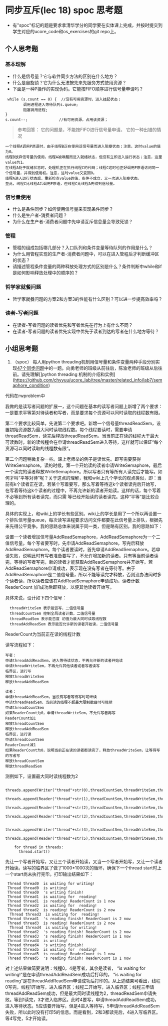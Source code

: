 ﻿# 同步互斥(lec 18) spoc 思考题


- 有"spoc"标记的题是要求拿清华学分的同学要在实体课上完成，并按时提交到学生对应的ucore_code和os_exercises的git repo上。

## 个人思考题

### 基本理解
 - 什么是信号量？它与软件同步方法的区别在什么地方？
 - 什么是自旋锁？它为什么无法按先来先服务方式使用资源？
 - 下面是一种P操作的实现伪码。它能按FIFO顺序进行信号量申请吗？
```
 while (s.count == 0) {  //没有可用资源时，进入挂起状态；
        调用进程进入等待队列s.queue;
        阻塞调用进程;
}
s.count--;              //有可用资源，占用该资源； 
```

> 参考回答： 它的问题是，不能按FIFO进行信号量申请。
> 它的一种出错的情况
```
一个线程A调用P原语时，由于线程B正在使用该信号量而进入阻塞状态；注意，这时value的值为0。
线程B放弃信号量的使用，线程A被唤醒而进入就绪状态，但没有立即进入运行状态；注意，这里value为1。
在线程A处于就绪状态时，处理机正在执行线程C的代码；线程C这时也正好调用P原语访问同一个信号量，并得到使用权。注意，这时value又变回0。
线程A进入运行状态后，重新检查value的值，条件不成立，又一次进入阻塞状态。
至此，线程C比线程A后调用P原语，但线程C比线程A先得到信号量。
```

### 信号量使用

 - 什么是条件同步？如何使用信号量来实现条件同步？
 - 什么是生产者-消费者问题？
 - 为什么在生产者-消费者问题中先申请互斥信息量会导致死锁？

### 管程

 - 管程的组成包括哪几部分？入口队列和条件变量等待队列的作用是什么？
 - 为什么用管程实现的生产者-消费者问题中，可以在进入管程后才判断缓冲区的状态？
 - 请描述管程条件变量的两种释放处理方式的区别是什么？条件判断中while和if是如何影响释放处理中的顺序的？

### 哲学家就餐问题

 - 哲学家就餐问题的方案2和方案3的性能有什么区别？可以进一步提高效率吗？

### 读者-写者问题

 - 在读者-写者问题的读者优先和写者优先在行为上有什么不同？
 - 在读者-写者问题的读者优先实现中优先于读者到达的写者在什么地方等待？
 
## 小组思考题

1. （spoc） 每人用python threading机制用信号量和条件变量两种手段分别实现[47个同步问题](07-2-spoc-pv-problems.md)中的一题。向勇老师的班级从前往后，陈渝老师的班级从后往前。请先理解[]python threading 机制的介绍和实例](https://github.com/chyyuu/ucore_lab/tree/master/related_info/lab7/semaphore_condition)

代码在rwproblem中

我做的是读写者问题的扩展一，这个问题在基本的读写者问题上新增了两个要求：一是要求平等第对待读者和写者，而是要求每个资源可以同时读取的线程数有限。

第二个要求比较简单，先说第二个要求吧。新增一个信号量threadReadSem，设置初始资源数为最大同时读取线程数。每个线程要读时，需要申请threadReadSem，读完后释放threadReadSem。当当前正在读的线程大于最大可读数时，新的读线程会在申请threadReadSem进入等待，这样就可以保证“每个资源可以同时读取的线程数有限”。

第二个问题稍微复杂一些。课上老师举的例子是读优先。即写需要获得WriteSemaphore。读的时候，第一个开始读的读者申请WriteSemaphore，最后一个读完的读者释放WriteSemaphore。所以写者只有等所有人读完后才能写。如何才叫“平等对待”呢？关于这点的理解，我和wiki上几个学长的观点类似，即：当前有k个读者正在读，若某个写着要写，那么写着等待这k个读者读完后开始写，在写着等待这k个读者的过程中，不再允许新的读者开始读。这样的话，每个写着不必等到所有读者读完，而只需 等已经开始读的读者读完。这种“平等”是比较合理的。

具体的实现上，和wiki上的学长有些区别。wiki上的学长是用了一个所以再设置一个排队信号量queue，每次读写进程要求访问文件都要在此信号量上排队，根据先来先得公平竟争。我的思路总体来说属于同一类，但是略有区别。我的思路如下：

设置一个读者增加信号量AddReadSemaphore，AddReadSemaphore为一个二值信号量。每个写者要写时，先申请AddReadSemaphore，写完后释放AddReadSemaphore。每个读者要读时，首先申请AddReadSemaphore。若申请失败，说明此时有写者准备要写了，不允许增加新的读者。只有等当前读者读完，等待的写者写完，新的读者才能获取AddReadSemaphore并开始写。若AddReadSemaphore申请成功，表示现在没有写者在等待写。由于AddReadSemaphore是二值信号量，所以不能等读完才释放，否则没办法同时多个读者读，所以读者应该在AddReadSemaphore申请成功，读者计数ReaderCount 加1成功后即释放，以便其他读者开始写。

具体来说，设计如下四个信号：

      threadWriteSem 表示能否写，二值信号量
      threadCountSem 控制全局读者计数，二值信号量
      threadReadSem 表示能否度 初值为最大同时读取线程数
      threadAddReadSem 表示能否允许新的读者开始读，二值信号量
      
ReaderCount为当前正在读的线程计数
      
读写流程如下：

    写者：
    申请threadAddReadSem，进入等待读状态，不再允许新的读者开始读
    申请threadWriteSem，不再允许其他读者或者写者读写
    临界区，进行写
    释放threadWriteSem
    释放threadAddReadSem
    
    读者：
    申请threadAddReadSem，当没有写者等待写时可继续
    申请threadReadSem，当前读的线程不超最大限制数目时可继续
    申请threadCountSem
    如果ReaderCount为0，申请threadWriteSem，不允许写者再写
    ReaderCount加1
    释放threadCountSem
    释放threadAddReadSem
    临界区，进行读
    申请threadCountSem
    ReaderCount减1
    如果ReaderCount为0，说明当前正在读的读者都读完了，释放threadWriteSem，让等待写的写者写
    释放threadCountSem
    释放threadReadSem
    
测例如下，设置最大同时读线程数为2

        threads.append(Writer("thread"+str(0),threadCountSem,threadWriteSem,threadAddReadSem))
        threads.append(Reader("thread"+str(1),threadCountSem,threadWriteSem,threadReadSem,threadAddReadSem))
        threads.append(Reader("thread"+str(2),threadCountSem,threadWriteSem,threadReadSem,threadAddReadSem))
        threads.append(Reader("thread"+str(3),threadCountSem,threadWriteSem,threadReadSem,threadAddReadSem))
    
        threads.append(Writer("thread"+str(4),threadCountSem,threadWriteSem,threadAddReadSem))
        threads.append(Reader("thread"+str(5),threadCountSem,threadWriteSem,threadReadSem,threadAddReadSem))
    
        for thread in threads: 
          thread.start() 
          
先让一个写者开始写，又让三个读者开始读，又当一个写者开始写，又让一个读者开始读。读写的临界区了做了1000*1000次的循环，确保下一个thread start时上一个start尚未执行完毕。打印输出结果如下：

     Thread thread0  is waiting for writing!
     Thread thread0  is writing!
     Thread thread0  's writing finish!
     Thread thread1  is waiting for  reading!
     Thread thread1  is reading! ReaderCount is 1 now
     Thread thread2  is waiting for  reading!
     Thread thread2  is reading! ReaderCount is 2 now
      Thread thread3  is waiting for  reading!
     Thread thread1  's reading finish! ReaderCount is 2 now
     Thread thread3  is reading! ReaderCount is 2 now
      Thread thread4  is waiting for writing!
     Thread thread2  's reading finish! ReaderCount is 2 now
     Thread thread3  's reading finish! ReaderCount is 1 now
     Thread thread4  is writing!
     Thread thread4  's writing finish!
     Thread thread5  is waiting for  reading!
     Thread thread5  is reading! ReaderCount is 1 now
     Thread thread5  's reading finish! ReaderCount is 1 now
    
对上述结果做简要说明：线程0，4是写者，其余是读者， “is waiting for writing!”是在申请threadAddReadSem成功后打印的， “is waiting for  reading”是在threadAddReadSem申请成功后打印的。从上述结果可看出，线程0写完，线程1开始写，进入临界区；线程二开始写，进入临界区；线程三申请threadAddReadSem成功，但是最大同时读线程为2，threadReadSem申请失败。等到1读完，3才进入临界区。此时4要写，申请threadAddReadSem成功，进入等待状态。5应该要开始写，但是4进入等待写，5申请threadAddReadSem失败，所以此时没有打印5的信息。而是看到，2和3都读完后，4进入写临界区。等4写完，5才开始读。
    